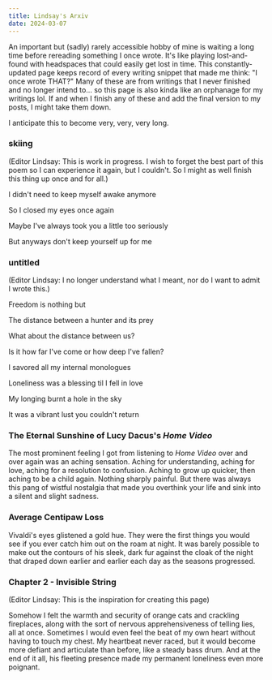 ```yaml
---
title: Lindsay's Arxiv
date: 2024-03-07
---
```

An important but (sadly) rarely accessible hobby of mine is waiting a long time before rereading something I once wrote. It's like playing lost-and-found with headspaces that could easily get lost in time. This constantly-updated page keeps record of every writing snippet that made me think: "I once wrote THAT?" Many of these are from writings that I never finished and no longer intend to... so this page is also kinda like an orphanage for my writings lol. If and when I finish any of these and add the final version to my posts, I might take them down.

I anticipate this to become very, very, very long.

### skiing
(Editor Lindsay: This is work in progress. I wish to forget the best part of this poem so I can experience it again, but I couldn't. So I might as well finish this thing up once and for all.)

I didn't need to keep myself awake anymore

So I closed my eyes once again

Maybe I've always took you a little too seriously

But anyways don't keep yourself up for me

### untitled
(Editor Lindsay: I no longer understand what I meant, nor do I want to admit I wrote this.)

Freedom is nothing but

The distance between a hunter and its prey

What about the distance between us?

Is it how far I've come or how deep I've fallen?

I savored all my internal monologues

Loneliness was a blessing til I fell in love

My longing burnt a hole in the sky

It was a vibrant lust you couldn't return

### The Eternal Sunshine of Lucy Dacus's *Home Video*
The most prominent feeling I got from listening to *Home Video* over and over again was an aching sensation. Aching for understanding, aching for love, aching for a resolution to confusion.  Aching to grow up quicker, then aching to be a child again. Nothing sharply painful. But there was always this pang of wistful nostalgia that made you overthink your life and sink into a silent and slight sadness.

### Average Centipaw Loss
Vivaldi's eyes glistened a gold hue. They were the first things you would see if you ever catch him out on the roam at night. It was barely possible to make out the contours of his sleek, dark fur against the cloak of the night that draped down earlier and earlier each day as the seasons progressed.

### Chapter 2 - Invisible String
(Editor Lindsay: This is the inspiration for creating this page)

Somehow I felt the warmth and security of orange cats and crackling fireplaces, along with the sort of nervous apprehensiveness of telling lies, all at once. Sometimes I would even feel the beat of my own heart without having to touch my chest. My heartbeat never raced, but it would become more defiant and articulate than before, like a steady bass drum. And at the end of it all, his fleeting presence made my permanent loneliness even more poignant.
